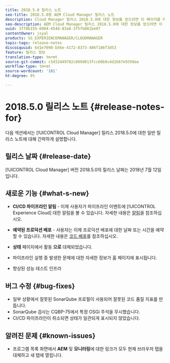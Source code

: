 ```yaml
---
title: 2018.5.0 릴리스 노트
seo-title: 2018.5.0용 AEM Cloud Manager 릴리스 노트
description: Cloud Manager 릴리스 2018.5.0에 대한 정보를 얻으려면 이 페이지를 따르십시오.
seo-description: AEM Cloud Manager 릴리스 2018.5.0에 대한 정보를 얻으려면 이 페이지를 따르십시오.
uuid: 37f8b155-6984-454d-83a8-3f5fb081be97
contentOwner: jsyal
products: SG_EXPERIENCEMANAGER/CLOUDMANAGER
topic-tags: release-notes
discoiquuid: 6d1e7098-b56e-4172-8373-486f186f3d53
feature: 릴리스 정보
translation-type: tm+mt
source-git-commit: c5d32d49782c899d013fcc60b9c4d2b67e9350ae
workflow-type: tm+mt
source-wordcount: '181'
ht-degree: 8%

---
```



# 2018.5.0 릴리스 노트 {#release-notes-for}

다음 섹션에서는 [!UICONTROL Cloud Manager] 릴리스 2018.5.0에 대한 일반 릴리스 노트에 대해 간략하게 설명합니다.

## 릴리스 날짜 {#release-date}

[!UICONTROL Cloud Manager] 버전 2018.5.0의 릴리스 날짜는 2018년 7월 12일입니다.

## 새로운 기능 {#what-s-new}

* **CI/CD 파이프라인 알림**  - 이제 사용자가 파이프라인 이벤트에  [!UICONTROL Experience Cloud] 대한 알림을 볼 수 있습니다. 자세한 내용은 [알림](notifications.md)을 참조하십시오.

* **예약된 프로덕션 배포**  - 사용자는 이제 프로덕션 배포에 대한 날짜 또는 시간을 예약할 수 있습니다. 자세한 내용은 [코드 배포](deploying-code.md)를 참조하십시오.

* **상태** 페이지에서 활동 **으로** 대체되었습니다.

* 파이프라인 실행 중 발생한 문제에 대한 자세한 정보가 홈 페이지에 표시됩니다.
* 향상된 성능 테스트 인프라

## 버그 수정 {#bug-fixes}

* 일부 상황에서 잘못된 SonarQube 프로필이 사용되어 잘못된 코드 품질 지표를 만듭니다.
* SonarQube 검사는 CQBP-75에서 특정 OSGi 주석을 무시했습니다.
* CI/CD 파이프라인이 취소되면 상태가 일관되게 표시되지 않았습니다.

## 알려진 문제 {#known-issues}

* 프로그램 목록 화면에서 **AEM** 및 **모니터링**&#x200B;에 대한 링크가 모두 현재 브라우저 탭을 대체하고 새 탭에 열립니다.

